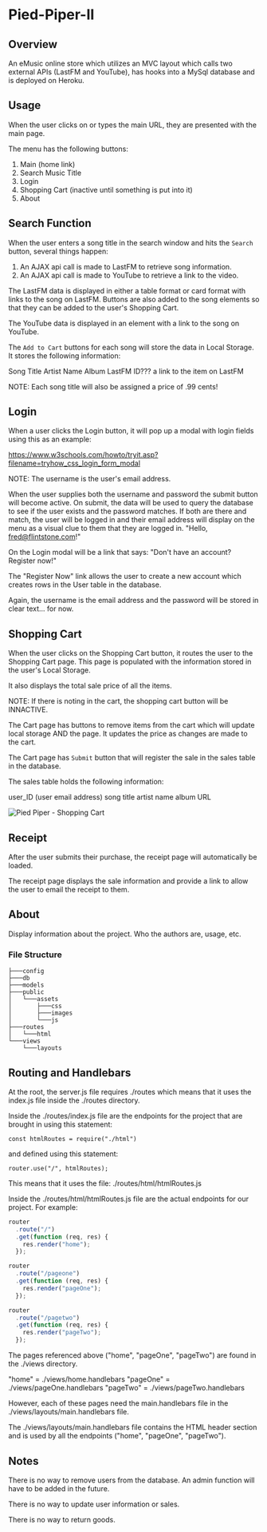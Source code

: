 # Pied-Piper-II

## Overview

An eMusic online store which utilizes an MVC layout which calls two external APIs (LastFM and YouTube), has hooks into a MySql database and is deployed on Heroku.

## Usage

When the user clicks on or types the main URL, they are presented with the main page.
 
The menu has the following buttons:
 
  1. Main (home link)
  2. Search Music Title
  3. Login
  4. Shopping Cart (inactive until something is put into it)
  5. About
 
## Search Function
 
When the user enters a song title in the search window and hits the `Search` button, several things happen:
 1. An AJAX api call is made to LastFM to retrieve song information.
 2. An AJAX api call is made to YouTube to retrieve a link to the video.
 
The LastFM data is displayed in either a table format or card format with links to the song on LastFM.  Buttons are also added to the song elements so that they can be added to the user's Shopping Cart.
 
The YouTube data is displayed in an element with a link to the song on YouTube.

The `Add to Cart` buttons for each song will store the data in Local Storage.
It stores the following information:

Song Title
Artist Name
Album
LastFM ID???
a link to the item on LastFM

NOTE: Each song title will also be assigned a price of .99 cents!

## Login

When a user clicks the Login button, it will pop up a modal with login fields using this as an example:

https://www.w3schools.com/howto/tryit.asp?filename=tryhow_css_login_form_modal

NOTE: The username is the user's email address.

When the user supplies both the username and password the submit button will become active.  On submit, the data will be used to query the database to see if the user exists and the password matches.  If both are there and match, the user will be logged in and their email address will display on the menu as a visual clue to them that they are logged in.  "Hello, fred@flintstone.com!"

On the Login modal will be a link that says: "Don't have an account?  Register now!"

The "Register Now" link allows the user to create a new account which creates rows in the User table in the database.

Again, the username is the email address and the password will be stored in clear text... for now.

## Shopping Cart

When the user clicks on the Shopping Cart button, it routes the user to the Shopping Cart page.  This page is populated with the information stored in the user's Local Storage.

It also displays the total sale price of all the items.

NOTE: If there is noting in the cart, the shopping cart button will be INNACTIVE.

The Cart page has buttons to remove items from the cart which will update local storage AND the page.  It updates the price as changes are made to the cart.

The Cart page has `Submit` button that will register the sale in the sales table in the database.

The sales table holds the following information:

user_ID (user email address)
song title
artist name
album
URL

![Pied Piper - Shopping Cart](https://drive.google.com/file/d/1Wy1ZwAfAxCQm0IZI104mKfHNaKsGnzog/view?usp=sharing)

## Receipt

After the user submits their purchase, the receipt page will automatically be loaded.

The receipt page displays the sale information and provide a link to allow the user to email the receipt to them.

## About

Display information about the project.  Who the authors are, usage, etc.

### File Structure
```
├───config
├───db
├───models
├───public
│   └───assets
│       ├───css
│       ├───images
│       └───js
├───routes
│   └───html
└───views
    └───layouts 
 ```
 
## Routing and Handlebars

At the root, the server.js file requires ./routes which means that it uses the index.js file inside the ./routes directory.

Inside the ./routes/index.js file are the endpoints for the project that are brought in using this statement:

`const htmlRoutes = require("./html")`

and defined using this statement:

`router.use("/", htmlRoutes);`

This means that it uses the file: ./routes/html/htmlRoutes.js

Inside the ./routes/html/htmlRoutes.js file are the actual endpoints for our project.  For example:
```js
router
  .route("/")
  .get(function (req, res) {
    res.render("home");
  });

router
  .route("/pageone")
  .get(function (req, res) {
    res.render("pageOne");
  });

router
  .route("/pagetwo")
  .get(function (req, res) {
    res.render("pageTwo");
  });
```

The pages referenced above ("home", "pageOne", "pageTwo") are found in the ./views directory.

"home" = ./views/home.handlebars
"pageOne" = ./views/pageOne.handlebars
"pageTwo" = ./views/pageTwo.handlebars

However, each of these pages need the main.handlebars file in the ./views/layouts/main.handlebars file.

The ./views/layouts/main.handlebars file contains the HTML header section and is used by all the endpoints ("home", "pageOne", "pageTwo").
 
## Notes

There is no way to remove users from the database.  An admin function will have to be added in the future.

There is no way to update user information or sales. 

There is no way to return goods.










 
